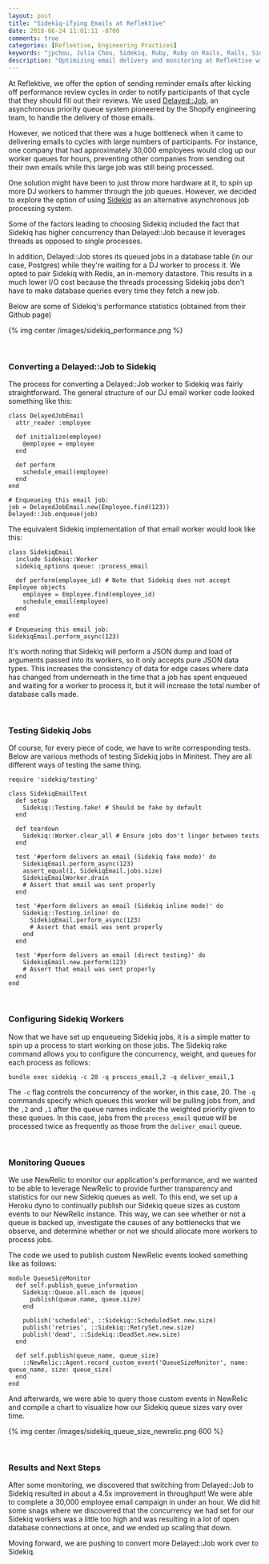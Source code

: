 ```yaml
---
layout: post
title: "Sidekiq-ifying Emails at Reflektive"
date: 2018-06-24 11:01:11 -0700
comments: true
categories: [Reflektive, Engineering Practices]
keywords: "jpchou, Julia Chou, Sidekiq, Ruby, Ruby on Rails, Rails, Sidekiq, Newrelic, Reflektive"
description: "Optimizing email delivery and monitoring at Reflektive with Sidekiq and Newrelic"
---
```


At Reflektive, we offer the option of sending reminder emails after kicking off performance review cycles in order to notify participants of that cycle that they should fill out their reviews. We used <a href='https://github.com/collectiveidea/delayed_job' target='blank'>Delayed::Job</a>, an asynchronous priority queue system pioneered by the Shopify engineering team, to handle the delivery of those emails.

However, we noticed that there was a huge bottleneck when it came to delivering emails to cycles with large numbers of participants. For instance, one company that had approximately 30,000 employees would clog up our worker queues for hours, preventing other companies from sending out their own emails while this large job was still being processed.

One solution might have been to just throw more hardware at it, to spin up more DJ workers to hammer through the job queues. However, we decided to explore the option of using <a href='https://github.com/mperham/sidekiq' target='blank'>Sidekiq</a> as an alternative asynchronous job processing system.

Some of the factors leading to choosing Sidekiq included the fact that Sidekiq has higher concurrency than Delayed::Job because it leverages threads as opposed to single processes.

In addition, Delayed::Job stores its queued jobs in a database table (in our case, Postgres) while they're waiting for a DJ worker to process it. We opted to pair Sidekiq with Redis, an in-memory datastore. This results in a much lower I/O cost because the threads processing Sidekiq jobs don't have to make database queries every time they fetch a new job.

Below are some of Sidekiq's performance statistics (obtained from their Github page)

{% img center /images/sidekiq_performance.png %}

<br/>

<h3>Converting a Delayed::Job to Sidekiq</h3>

The process for converting a Delayed::Job worker to Sidekiq was fairly straightforward. The general structure of our DJ email worker code looked something like this:

```
class DelayedJobEmail
  attr_reader :employee

  def initialize(employee)
    @employee = employee
  end

  def perform
    schedule_email(employee)
  end
end

# Enqueueing this email job:
job = DelayedJobEmail.new(Employee.find(123))
Delayed::Job.enqueue(job)
```

The equivalent Sidekiq implementation of that email worker would look like this:

```
class SidekiqEmail
  include Sidekiq::Worker
  sidekiq_options queue: :process_email

  def perform(employee_id) # Note that Sidekiq does not accept Employee objects
    employee = Employee.find(employee_id)
    schedule_email(employee)
  end
end

# Enqueueing this email job:
SidekiqEmail.perform_async(123)
```

It's worth noting that Sidekiq will perform a JSON dump and load of arguments passed into its workers, so it only accepts pure JSON data types. This increases the consistency of data for edge cases where data has changed from underneath in the time that a job has spent enqueued and waiting for a worker to process it, but it will increase the total number of database calls made.

<br/>

<h3>Testing Sidekiq Jobs</h3>

Of course, for every piece of code, we have to write corresponding tests. Below are various methods of testing Sidekiq jobs in Minitest. They are all different ways of testing the same thing.

```
require 'sidekiq/testing'

class SidekiqEmailTest
  def setup
    Sidekiq::Testing.fake! # Should be fake by default
  end

  def teardown
    Sidekiq::Worker.clear_all # Ensure jobs don't linger between tests
  end

  test '#perform delivers an email (Sidekiq fake mode)' do
    SidekiqEmail.perform_async(123)
    assert_equal(1, SidekiqEmail.jobs.size)
    SidekiqEmailWorker.drain
    # Assert that email was sent properly
  end

  test '#perform delivers an email (Sidekiq inline mode)' do
    Sidekiq::Testing.inline! do
      SidekiqEmail.perform_async(123)
      # Assert that email was sent properly
    end
  end

  test '#perform delivers an email (direct testing)' do
    SidekiqEmail.new.perform(123)
    # Assert that email was sent properly
  end
end
```

<br/>

<h3>Configuring Sidekiq Workers</h3>

Now that we have set up enqueueing Sidekiq jobs, it is a simple matter to spin up a process to start working on those jobs.
The Sidekiq rake command allows you to configure the concurrency, weight, and queues for each process as follows:

```
bundle exec sidekiq -c 20 -q process_email,2 -q deliver_email,1
```

The `-c` flag controls the concurrency of the worker, in this case, 20. The `-q` commands specify which queues this worker will be pulling jobs from, and the `,2` and `,1` after the queue names indicate the weighted priority given to these queues. In this case, jobs from the `process_email` queue will be processed twice as frequently as those from the `deliver_email` queue.

<br/>

<h3>Monitoring Queues</h3>

We use NewRelic to monitor our application's performance, and we wanted to be able to leverage NewRelic to provide further transparency and statistics for our new Sidekiq queues as well. To this end, we set up a Heroku dyno to continually publish our Sidekiq queue sizes as custom events to our NewRelic instance. This way, we can see whether or not a queue is backed up, investigate the causes of any bottlenecks that we observe, and determine whether or not we should allocate more workers to process jobs.

The code we used to publish custom NewRelic events looked something like as follows:

```
module QueueSizeMonitor
  def self.publish_queue_information
    Sidekiq::Queue.all.each do |queue|
      publish(queue.name, queue.size)
    end

    publish('scheduled', ::Sidekiq::ScheduledSet.new.size)
    publish('retries', ::Sidekiq::RetrySet.new.size)
    publish('dead', ::Sidekiq::DeadSet.new.size)
  end

  def self.publish(queue_name, queue_size)
    ::NewRelic::Agent.record_custom_event('QueueSizeMonitor', name: queue_name, size: queue_size)
  end
end
```

And afterwards, we were able to query those custom events in NewRelic and compile a chart to visualize how our Sidekiq queue sizes vary over time.

{% img center /images/sidekiq_queue_size_newrelic.png 600 %}

<br/>

<h3>Results and Next Steps</h3>

After some monitoring, we discovered that switching from Delayed::Job to Sidekiq resulted in about a 4.5x improvement in throughput! We were able to complete a 30,000 employee email campaign in under an hour. We did hit some snags where we discovered that the concurrency we had set for our Sidekiq workers was a little too high and was resulting in a lot of open database connections at once, and we ended up scaling that down.

Moving forward, we are pushing to convert more Delayed::Job work over to Sidekiq.
